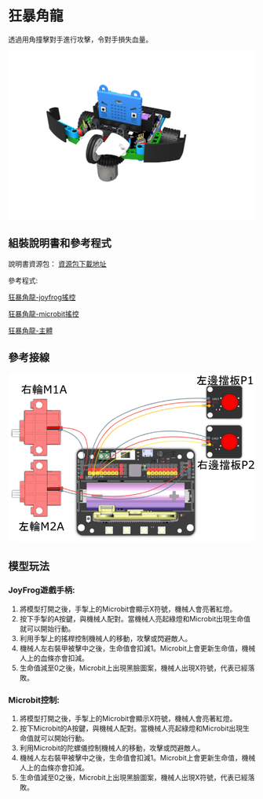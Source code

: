 # 狂暴角龍

透過用角撞擊對手進行攻擊，令對手損失血量。

![](images/dino.png)

## 組裝說明書和參考程式

說明書資源包： [資源包下載地址](https://bit.ly/12In1SumobotBuildingInstruction)

參考程式: 

[狂暴角龍-joyfrog搖控](https://makecode.microbit.org/_dhce3PKms5Fk)

[狂暴角龍-microbit搖控](https://makecode.microbit.org/_J8w7WriE9D4D)

[狂暴角龍-主體](https://makecode.microbit.org/_2ixfyk1TAHEh)

## 參考接線

![](images/dino_wire.png)

## 模型玩法

### JoyFrog遊戲手柄:

1. 將模型打開之後，手掣上的Microbit會顯示X符號，機械人會亮著紅燈。
2. 按下手掣的A按鍵，與機械人配對。當機械人亮起綠燈和Microbit出現生命值就可以開始行動。
3. 利用手掣上的搖桿控制機械人的移動，攻擊或閃避敵人。
4. 機械人左右裝甲被擊中之後，生命值會扣減1。Microbit上會更新生命值，機械人上的血條亦會扣減。
5. 生命值減至0之後，Microbit上出現黑臉圖案，機械人出現X符號，代表已經落敗。



### Microbit控制:

1. 將模型打開之後，手掣上的Microbit會顯示X符號，機械人會亮著紅燈。
2. 按下Microbit的A按鍵，與機械人配對。當機械人亮起綠燈和Microbit出現生命值就可以開始行動。
3. 利用Microbit的陀螺儀控制機械人的移動，攻擊或閃避敵人。
4. 機械人左右裝甲被擊中之後，生命值會扣減1。Microbit上會更新生命值，機械人上的血條亦會扣減。
5. 生命值減至0之後，Microbit上出現黑臉圖案，機械人出現X符號，代表已經落敗。

